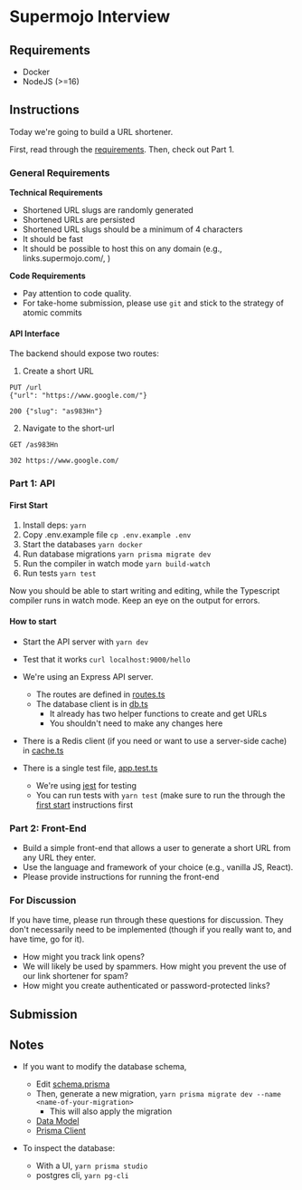 # Supermojo Interview

## Requirements

- Docker
- NodeJS (>=16)

## Instructions

Today we're going to build a URL shortener.

First, read through the [requirements](#general-requirements). Then, check out Part 1.

### General Requirements

**Technical Requirements**

- Shortened URL slugs are randomly generated
- Shortened URLs are persisted
- Shortened URL slugs should be a minimum of 4 characters
- It should be fast
- It should be possible to host this on any domain (e.g., links.supermojo.com/<SLUG>, )

**Code Requirements**

- Pay attention to code quality.
- For take-home submission, please use `git` and stick to the strategy of atomic commits

#### API Interface

The backend should expose two routes:

1. Create a short URL

```
PUT /url
{"url": "https://www.google.com/"}

200 {"slug": "as983Hn"}
```

2. Navigate to the short-url

```
GET /as983Hn

302 https://www.google.com/
```

### Part 1: API

#### First Start

1. Install deps: `yarn`
2. Copy .env.example file `cp .env.example .env`
3. Start the databases `yarn docker`
4. Run database migrations `yarn prisma migrate dev`
5. Run the compiler in watch mode `yarn build-watch`
6. Run tests `yarn test`

Now you should be able to start writing and editing, while the Typescript compiler runs in watch mode. Keep an eye on the output for errors.

#### How to start

- Start the API server with `yarn dev`
- Test that it works `curl localhost:9000/hello`

- We're using an Express API server.
  - The routes are defined in [routes.ts](src/routes.ts)
  - The database client is in [db.ts](src/db.ts)
    - It already has two helper functions to create and get URLs
    - You shouldn't need to make any changes here
- There is a Redis client (if you need or want to use a server-side cache) in [cache.ts](src/cache.ts)
- There is a single test file, [app.test.ts](src/app.test.ts)
  - We're using [jest](https://jestjs.io/) for testing
  - You can run tests with `yarn test` (make sure to run the through the [first start](#first-start) instructions first

### Part 2: Front-End

- Build a simple front-end that allows a user to generate a short URL from any URL they enter.
- Use the language and framework of your choice (e.g., vanilla JS, React).
- Please provide instructions for running the front-end

### For Discussion

If you have time, please run through these questions for discussion.
They don't necessarily need to be implemented (though if you really want to, and have time, go for it).

- How might you track link opens?
- We will likely be used by spammers. How might you prevent the use of our link shortener for spam?
- How might you create authenticated or password-protected links?

## Submission

## Notes

- If you want to modify the database schema,

  - Edit [schema.prisma](prisma/schema.prisma)
  - Then, generate a new migration, `yarn prisma migrate dev --name <name-of-your-migration>`
    - This will also apply the migration
  - [Data Model](https://www.prisma.io/docs/concepts/components/prisma-schema/data-model)
  - [Prisma Client](https://www.prisma.io/docs/concepts/components/prisma-client/crud)

- To inspect the database:
  - With a UI, `yarn prisma studio`
  - postgres cli, `yarn pg-cli`
